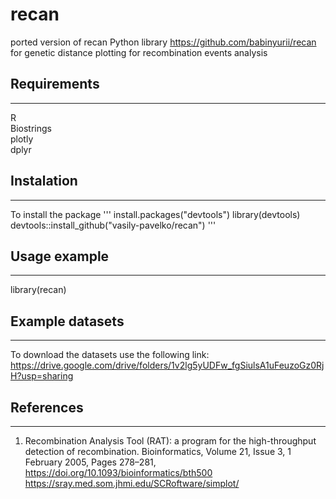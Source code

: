 # recan
ported version of recan Python library https://github.com/babinyurii/recan for genetic distance plotting for recombination events analysis
## Requirements
***
R  
Biostrings  
plotly  
dplyr  


## Instalation
***
To install the package
'''
install.packages("devtools")
library(devtools)
devtools::install_github("vasily-pavelko/recan")
'''

## Usage example
***
library(recan)
## Example datasets
***
To download the datasets use the following link: https://drive.google.com/drive/folders/1v2lg5yUDFw_fgSiulsA1uFeuzoGz0RjH?usp=sharing

## References
***
1. Recombination Analysis Tool (RAT): a program for the high-throughput detection of recombination. Bioinformatics, Volume 21, Issue 3, 1 February 2005, Pages 278–281, https://doi.org/10.1093/bioinformatics/bth500
https://sray.med.som.jhmi.edu/SCRoftware/simplot/

